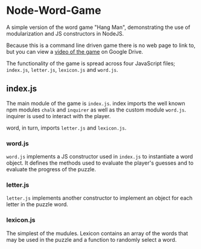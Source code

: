 # Node-Word-Game

A simple version of the word game "Hang Man", demonstrating the use of modularization and JS constructors in NodeJS.

Because this is a command line driven game there is no web page to link to, but you can view a [video of the game](https://drive.google.com/file/d/1e462xHRM0Mx5mfe6BUpX1Aj4CQUiKmm5/view) on Google Drive.

The functionality of the game is spread across four JavaScript files; `index.js`, `letter.js`, `lexicon.js` and `word.js`.

## index.js

The main module of the game is `index.js`.  index imports the well known npm modules `chalk` and `inquirer` as well as the custom module `word.js`.  inquirer is used to interact with the player.

word, in turn, imports `letter.js` and `lexicon.js`.

### word.js

`word.js` implements a JS constructor used in `index.js` to instantiate a word object.  It defines the methods used to evaluate the player's guesses and to evaluate the progress of the puzzle.

### letter.js

`letter.js` implements another constructor to implement an object for each letter in the puzzle word.

### lexicon.js

The simplest of the mudules.  Lexicon contains an array of the words that may be used in the puzzle and a function to randomly select a word.
